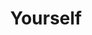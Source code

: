 ---
title: Yourself
layout: revealjs-talkabout
quantity: 4
script: 
- My full name's _____. 
- Everyone calls me _____. 
- I'm _____ years-old. I'll be _____  in _____. 
- I was born in _____. 
- I grew up in _____.  
- My eyes are _____. 
- My hair is _____. 
- I currently live in _____. 
- I'm _____ feet tall. 
- My address is _____. 
- My blood type is _____. 
- I'm (married・single・divorced). 
- I am of _____ descent. 
- I like to wear (casual ・ formal) clothes 
- I (go ・ went) to _____ (University ・ High School). 
- I'm taking  _____.  
- I'm a(n) _____.  
- I majored in _____.  
- I work at  _____. 
- I work as a(n) _____.   
- I have worked there for _____. 
- I look like my (father ・ mother). 
- My hobbies are _____-ing and _____-ing.  
- My favorite food is _____. 
- I'm (outgoing ・ shy). 
- My favorite kind of music is _____ 
- My favorite sport to (watch ・ play) is _____  
- I have pets. I have a(n) _____. 
- I don't have any pets. 
- My childhood was (good ・ bad). 
- My teenage years were (good ・ bad).
---